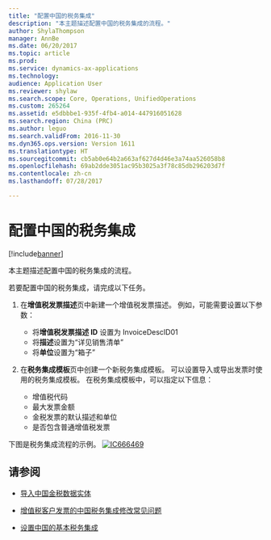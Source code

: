 ```yaml
---
title: "配置中国的税务集成"
description: "本主题描述配置中国的税务集成的流程。"
author: ShylaThompson
manager: AnnBe
ms.date: 06/20/2017
ms.topic: article
ms.prod: 
ms.service: dynamics-ax-applications
ms.technology: 
audience: Application User
ms.reviewer: shylaw
ms.search.scope: Core, Operations, UnifiedOperations
ms.custom: 265264
ms.assetid: e5dbbbe1-935f-4fb4-a014-447916051628
ms.search.region: China (PRC)
ms.author: leguo
ms.search.validFrom: 2016-11-30
ms.dyn365.ops.version: Version 1611
ms.translationtype: HT
ms.sourcegitcommit: cb5ab0e64b2a663af627d4d46e3a74aa526058b8
ms.openlocfilehash: 69ab2dde3051ac95b3025a3f78c85db296203d7f
ms.contentlocale: zh-cn
ms.lasthandoff: 07/28/2017

---
```


# <a name="configure-tax-integration-for-china"></a>配置中国的税务集成

[!include[banner](../includes/banner.md)]


本主题描述配置中国的税务集成的流程。

若要配置中国的税务集成，请完成以下任务。

1.  在**增值税发票描述**页中新建一个增值税发票描述。 例如，可能需要设置以下参数：
    -   将**增值税发票描述 ID** 设置为 InvoiceDescID01
    -   将**描述**设置为“详见销售清单”
    -   将**单位**设置为“箱子”

2.  在**税务集成模板**页中创建一个新税务集成模板。 可以设置导入或导出发票时使用的税务集成模板。 在税务集成模板中，可以指定以下信息：
    -   增值税代码
    -   最大发票金额
    -   金税发票的默认描述和单位
    -   是否包含普通增值税发票

下图是税务集成流程的示例。
[![IC666469](./media/ic666469.gif)](./media/ic666469.gif)

## <a name="see-also"></a>请参阅

- [导入中国金税数据实体](apac-chn-import-golden-tax-data-entity.md)

- [增值税客户发票的中国税务集成修改常见问题](apac-chn-tax-integration-vat-customer-invoices.md)

- [设置中国的基本税务集成](./tasks/set-up-basic-tax-integration-profile-china.md)



